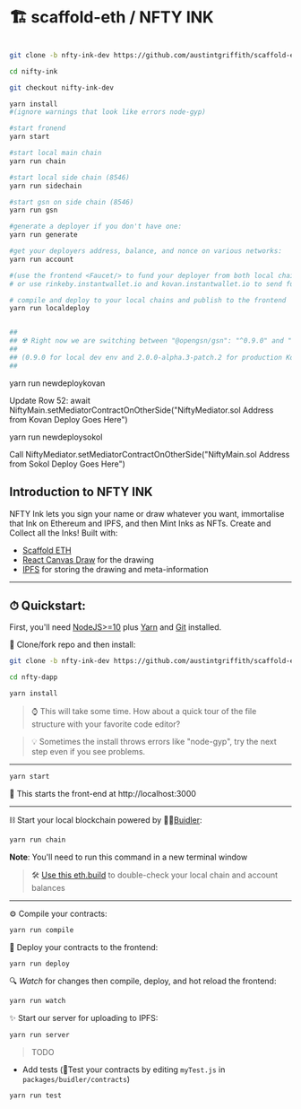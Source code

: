 # 🏗 scaffold-eth / NFTY INK

```bash

git clone -b nfty-ink-dev https://github.com/austintgriffith/scaffold-eth.git nifty-ink

cd nifty-ink

git checkout nifty-ink-dev

yarn install
#(ignore warnings that look like errors node-gyp)

#start fronend
yarn start

#start local main chain
yarn run chain

#start local side chain (8546)
yarn run sidechain

#start gsn on side chain (8546)
yarn run gsn

#generate a deployer if you don't have one:
yarn run generate

#get your deployers address, balance, and nonce on various networks:
yarn run account

#(use the frontend <Faucet/> to fund your deployer from both local chains)
# or use rinkeby.instantwallet.io and kovan.instantwallet.io to send funds to the qr in yarn run account

# compile and deploy to your local chains and publish to the frontend
yarn run localdeploy


##
## ☢️ Right now we are switching between "@opengsn/gsn": "^0.9.0" and "@opengsn/gsn": "2.0.0-alpha.3-patch.2"
##
## (0.9.0 for local dev env and 2.0.0-alpha.3-patch.2 for production Kovan/xDAI)
##

```

yarn run newdeploykovan

Update Row 52: await NiftyMain.setMediatorContractOnOtherSide("NiftyMediator.sol Address from Kovan Deploy Goes Here")

yarn run newdeploysokol

Call NiftyMediator.setMediatorContractOnOtherSide("NiftyMain.sol Address from Sokol Deploy Goes Here")




## Introduction to NFTY INK

NFTY Ink lets you sign your name or draw whatever you want, immortalise that Ink on Ethereum and IPFS, and then Mint Inks as NFTs. Create and Collect all the Inks! Built with:
- [Scaffold ETH](https://github.com/austintgriffith/scaffold-eth)
- [React Canvas Draw](https://github.com/embiem/react-canvas-draw) for the drawing
- [IPFS](https://ipfs.io/) for storing the drawing and meta-information

---

## ⏱ Quickstart:

First, you'll need [NodeJS>=10](https://nodejs.org/en/download/) plus [Yarn](https://classic.yarnpkg.com/en/docs/install/) and [Git](https://git-scm.com/downloads) installed.

💾 Clone/fork repo and then install:

```bash
git clone -b nfty-ink-dev https://github.com/austintgriffith/scaffold-eth.git nfty-dapp

cd nfty-dapp

yarn install
```

> ⌚️ This will take some time. How about a quick tour of the file structure with your favorite code editor?

> 💡 Sometimes the install throws errors like "node-gyp", try the next step even if you see problems.

---

```bash
yarn start
```

📝 This starts the front-end at http://localhost:3000

---

⛓ Start your local blockchain powered by 👷‍♀️[Buidler](https://buidler.dev/tutorial/):

```bash
yarn run chain
```

**Note**: You'll need to run this command in a new terminal window

> 🛠 [Use this eth.build](https://eth.build/build#1a21b864c6bcdb901070b64965fae825cdfc11b1915d74f058f00b114a8c129a) to double-check your local chain and account balances

---

⚙️ Compile your contracts:

```bash
yarn run compile
```

🚢 Deploy your contracts to the frontend:

```bash
yarn run deploy
```

🔍 _Watch_ for changes then compile, deploy, and hot reload the frontend:

```bash
yarn run watch
```

✨ Start our server for uploading to IPFS:

```bash
yarn run server
```



> TODO
- Add tests (🔬Test your contracts by editing `myTest.js` in `packages/buidler/contracts`)
```bash
yarn run test
```
